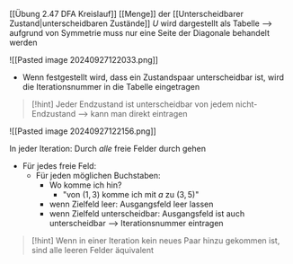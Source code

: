 [[Übung 2.47 DFA Kreislauf]]
[[Menge]] der [[Unterscheidbarer Zustand|unterscheidbaren Zustände]] $U$ wird dargestellt als Tabelle
--> aufgrund von Symmetrie muss nur eine Seite der Diagonale behandelt werden

![[Pasted image 20240927122033.png]]

- Wenn festgestellt wird, dass ein Zustandspaar unterscheidbar ist, wird die Iterationsnummer in die Tabelle eingetragen

> [!hint] Jeder Endzustand ist unterscheidbar von jedem nicht-Endzustand --> kann man direkt eintragen

![[Pasted image 20240927122156.png]]

In jeder Iteration: Durch _alle_ freie Felder durch gehen
- Für jedes freie Feld:
	- Für jeden möglichen Buchstaben:
		- Wo komme ich hin?
			- "von $(1, 3)$ komme ich  mit $a$ zu $(3, 5)$"
		- wenn Zielfeld leer: Ausgangsfeld leer lassen
		- wenn Zielfeld unterscheidbar: Ausgangsfeld ist auch unterscheidbar --> Iterationsnummer eintragen

> [!hint] Wenn in einer Iteration kein neues Paar hinzu gekommen ist, sind alle leeren Felder äquivalent